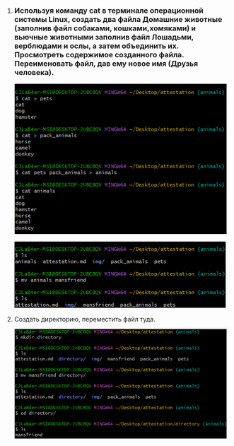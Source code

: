 1. ### Используя команду cat в терминале операционной системы Linux, создать два файла Домашние животные (заполнив файл собаками, кошками,хомяками) и вьючные животными заполнив файл Лошадьми, верблюдами и ослы, а затем объединить их. Просмотреть содержимое созданного файла. Переименовать файл, дав ему новое имя (Друзья человека).

    ![Создание файла животные](./img/animals.png "animals")
    
    ![Переименование файла животные](./img/mansfiends.png "mansfiends")

2. Создать директорию, переместить файл туда.

    ![Перемещение файла в новую директорию](./img/directory.png "directory")
